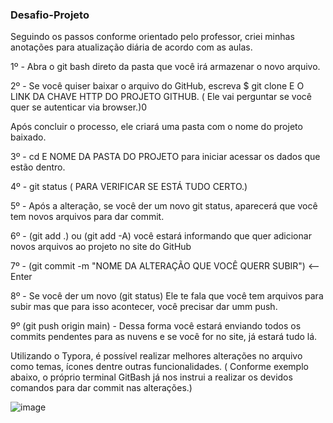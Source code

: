 ### Desafio-Projeto

Seguindo os passos conforme orientado pelo professor, criei minhas anotações para atualização diária de acordo com as aulas.

1º - Abra o git bash direto da pasta que você irá armazenar o novo arquivo.

2º - Se você quiser baixar o arquivo do GitHub, escreva $ git clone E O LINK DA CHAVE HTTP DO PROJETO GITHUB. ( Ele vai perguntar se você quer se autenticar via browser.)0

Após concluir o processo, ele criará uma pasta com o nome do projeto baixado.

3º - cd E NOME DA PASTA DO PROJETO para iniciar acessar os dados que estão dentro.

4º - git status ( PARA VERIFICAR SE ESTÁ TUDO CERTO.)

5º - Após a alteração, se você der um novo git status, aparecerá que você tem novos arquivos para dar commit.

6º - (git add .) ou (git add -A) você estará informando que quer adicionar novos arquivos ao projeto no site do GitHub

7º - (git commit -m "NOME DA ALTERAÇÃO QUE VOCÊ QUERR SUBIR") <-- Enter

8º - Se você der um novo (git status) Ele te fala que você tem arquivos para subir mas que para isso acontecer, você precisar dar umm push.

9º (git push origin main) - Dessa forma você estará enviando todos os commits pendentes para as nuvens e se você for no site, já estará tudo lá.

Utilizando o Typora, é possível realizar melhores alterações no arquivo como temas, ícones dentre outras funcionalidades. ( Conforme exemplo abaixo, o próprio terminal GitBash já nos instrui a realizar os devidos comandos para dar commit nas alterações.)

![image](https://user-images.githubusercontent.com/22546139/170163467-e7adb814-d476-47e9-9b46-746918f33553.png)
